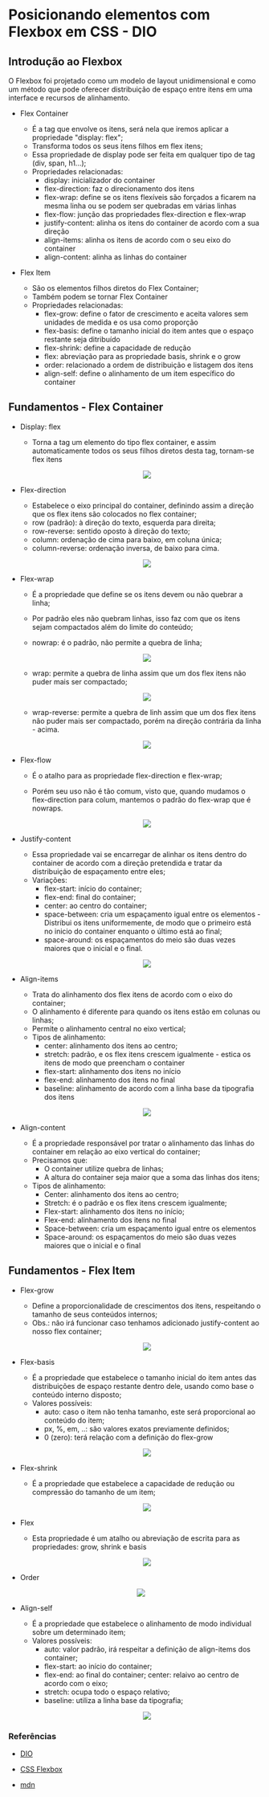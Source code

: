 # Posicionando elementos com Flexbox em CSS - DIO 

## Introdução ao Flexbox
O Flexbox foi projetado como um modelo de layout unidimensional e como um método que pode oferecer distribuição de espaço entre itens em uma interface e recursos de alinhamento.

- Flex Container
  - É a tag que envolve os itens, será nela que iremos aplicar a propriedade "display: flex";
  - Transforma todos os seus itens filhos em flex itens;
  - Essa propriedade de display pode ser feita em qualquer tipo de tag (div, span, h1...);
  - Propriedades relacionadas:
    * display: inicializador do container
    * flex-direction: faz o direcionamento dos itens
    * flex-wrap: define se os itens flexíveis são forçados a ficarem na mesma linha ou se podem ser quebradas em várias linhas
    * flex-flow: junção das propriedades flex-direction e flex-wrap
    * justify-content: alinha os itens do container de acordo com a sua direção
    * align-items: alinha os itens de acordo com o seu eixo do container 
    * align-content: alinha as linhas do container

- Flex Item
  - São os elementos filhos diretos do Flex Container;
  - Também podem se tornar Flex Container
  - Propriedades relacionadas:
    * flex-grow: define o fator de crescimento e aceita valores sem unidades de medida e os usa como proporção
    * flex-basis: define o tamanho inicial do item antes que o espaço restante seja ditribuído
    * flex-shrink: define a capacidade de redução
    * flex: abreviação para as propriedade basis, shrink e o grow
    * order: relacionado a ordem de distribuição e listagem dos itens
    * align-self: define o alinhamento de um item específico do container

## Fundamentos - Flex Container
- Display: flex
  - Torna a tag um elemento do tipo flex container, e assim automaticamente todos os seus filhos diretos desta tag, tornam-se flex itens 
    <p align="center">
      <img src="https://user-images.githubusercontent.com/82185476/172032649-dbf7d89b-396a-4afc-bc75-4c911b58b766.PNG" /> 
    </p>
    
    
- Flex-direction
  - Estabelece o eixo principal do container, definindo assim a direção que os flex itens são colocados no flex container;
  - row (padrão): à direção do texto, esquerda para direita;
  - row-reverse: sentido oposto à direção do texto;
  - column: ordenação de cima para baixo, em coluna única;
  - column-reverse: ordenação inversa, de baixo para cima.
    <p align="center">
      <img src="https://user-images.githubusercontent.com/82185476/172032712-684f8837-13b0-44ec-b35b-4a0b1aae0f95.PNG" /> 
    </p>
    

- Flex-wrap
  - É a propriedade que define se os itens devem ou não quebrar a linha;
  - Por padrão eles não quebram linhas, isso faz com que os itens sejam compactados além do limite do conteúdo;
  - nowrap: é o padrão, não permite a quebra de linha;
    <p align="center">
      <img src="https://user-images.githubusercontent.com/82185476/172032769-6215b936-8cd7-4467-9c72-3b29c59c1246.PNG" /> 
    </p>

  - wrap: permite a quebra de linha assim que um dos flex itens não puder mais ser compactado;
    <p align="center">
      <img src="https://user-images.githubusercontent.com/82185476/172032783-34835141-8d1e-41b6-8316-0b9f3e4db50e.PNG" /> 
    </p>

  - wrap-reverse: permite a quebra de linh assim que um dos flex itens não puder mais ser compactado, porém na direção contrária da linha - acima.
    <p align="center">
      <img src="https://user-images.githubusercontent.com/82185476/172032798-ca2a370f-886f-4467-97c8-03d0eccae1cd.PNG" /> 
    </p>
    
    
- Flex-flow
  - É o atalho para as propriedade flex-direction e flex-wrap;
  - Porém seu uso não é tão comum, visto que, quando mudamos o flex-direction para colum, mantemos o padrão do flex-wrap que é nowraps.

    <p align="center">
      <img src="https://user-images.githubusercontent.com/82185476/172032816-39847f3e-9021-42cc-9e6e-b4e35bc915d7.PNG" /> 
    </p>


- Justify-content
  - Essa propriedade vai se encarregar de alinhar os itens dentro do container de acordo com a direção pretendida e tratar da distribuição de espaçamento entre eles;
  - Variações:
    * flex-start: início do container;
    * flex-end: final do container;
    * center: ao centro do container;
    * space-between: cria um espaçamento igual entre os elementos - Distribui os itens uniformemente, de modo que o primeiro está no inicio do container enquanto o último está ao final;
    * space-around: os espaçamentos do meio são duas vezes maiores que o inicial e o final.
    <p align="center">
      <img src="https://user-images.githubusercontent.com/82185476/172032830-d735298e-2e80-4a67-9ae2-6254170cde17.PNG" /> 
    </p>

- Align-items
  - Trata do alinhamento dos flex itens de acordo com o eixo do container;
  - O alinhamento é diferente para quando os itens estão em colunas ou linhas;
  - Permite o alinhamento central no eixo vertical;
  - Tipos de alinhamento:
    * center: alinhamento dos itens ao centro;
    * stretch: padrão, e os flex itens crescem igualmente - estica os itens de modo que preencham o container
    * flex-start: alinhamento dos itens no início
    * flex-end: alinhamento dos itens no final
    * baseline: alinhamento de acordo com a linha base da tipografia dos itens
    <p align="center">
      <img src="https://user-images.githubusercontent.com/82185476/172032858-4ba7fc84-2806-4415-8ff0-f6379040d051.PNG" /> 
    </p>


- Align-content
  - É a propriedade responsável por tratar o alinhamento das linhas do container em relação ao eixo vertical do container;
  - Precisamos que:
    * O container utilize quebra de linhas;
    * A altura do container seja maior que a soma das linhas dos itens;
  - Tipos de alinhamento:
    * Center: alinhamento dos itens ao centro;
    * Stretch: é o padrão e os flex itens crescem igualmente;
    * Flex-start: alinhamento dos itens no início;
    * Flex-end: alinhamento dos itens no final
    * Space-between: cria um espaçamento igual entre os elementos
    * Space-around: os espaçamentos do meio são duas vezes maiores que o inicial e o final


## Fundamentos - Flex Item

- Flex-grow
  - Define a proporcionalidade de crescimentos dos itens, respeitando o tamanho de seus conteúdos internos;
  - Obs.: não irá funcionar caso tenhamos adicionado justify-content ao nosso flex container;
    <p align="center">
      <img src="https://user-images.githubusercontent.com/82185476/172032878-43dddbcb-d966-4151-8a2d-93bd46359082.PNG" /> 
    </p>


- Flex-basis
  - É a propriedade que estabelece o tamanho inicial do item antes das distribuições de espaço restante dentro dele, usando como base o conteúdo interno disposto;
  - Valores possíveis:
    * auto: caso o item não tenha tamanho, este será proporcional ao conteúdo do item;
    * px, %, em, ..: são valores exatos previamente definidos;
    * 0 (zero): terá relação com a definição do flex-grow
    <p align="center">
      <img src="https://user-images.githubusercontent.com/82185476/172032891-210a3325-bfd8-4749-9c59-5561f7e0cb92.PNG" /> 
    </p>


- Flex-shrink
  - É a propriedade que estabelece a capacidade de redução ou compressão do tamanho de um item;
    <p align="center">
      <img src="https://user-images.githubusercontent.com/82185476/172032901-a5d5fc3a-0daa-4c2d-bb6c-148b68289d1e.PNG" /> 
    </p>


- Flex
  - Esta propriedade é um atalho ou abreviação de escrita para as propriedades: grow, shrink e basis
    <p align="center">
      <img src="https://user-images.githubusercontent.com/82185476/172032928-e0b6af69-a601-416b-9305-c2be92bb6191.PNG" /> 
    </p>


- Order
    <p align="center">
      <img src="https://user-images.githubusercontent.com/82185476/172032943-829cc4c8-64f3-4145-b42d-dcb55ca9bfda.PNG" /> 
    </p>


- Align-self
  - É a propriedade que estabelece o alinhamento de modo individual sobre um determinado item;
  - Valores possíveis:
    * auto: valor padrão, irá respeitar a definição de align-items dos container;
    * flex-start: ao início do container;
    * flex-end: ao final do container;
      center: relaivo ao centro de acordo com o eixo;
    * stretch: ocupa todo o espaço relativo;
    * baseline: utiliza a linha base da tipografia; 
    <p align="center">
      <img src="https://user-images.githubusercontent.com/82185476/172032952-c125125b-37c0-43b9-8c6b-342e58b3f362.PNG" /> 
    </p>




### Referências
- <a href="https://web.dio.me/course/posicionando-elementos-com-flexbox-em-css/learning/ce6a5dde-a4be-4d48-9470-7b1dbe227b73?back=/track/santander-bootcamp-fullstack-developer&tab=undefined&moduleId=undefined">DIO</a>

- <a href="https://pingback.com/gabcodes/css-flexbox-como-posicionar-elementos-na-tela">CSS Flexbox</a>

- <a href="https://developer.mozilla.org/pt-BR/docs/Web/CSS/align-items">mdn</a>

